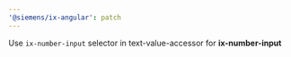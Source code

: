 ```yaml
---
'@siemens/ix-angular': patch
---
```


Use `ix-number-input` selector in text-value-accessor for **ix-number-input**
